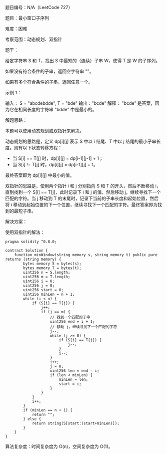 题目编号：N/A（LeetCode 727）

题目：最小窗口子序列

难度：困难

考察范围：动态规划、双指针

题干：

给定字符串 S 和 T，找出 S 中最短的（连续）子串 W，使得 T 是 W 的子序列。

如果没有符合条件的子串，返回空字符串 ""。

如果有多个符合条件的子串，返回任意一个。

示例 1：

输入：
S = "abcdebdde", T = "bde"
输出："bcde"
解释：
"bcde" 是答案，因为它在相同长度的字符串 "bdde" 中是最小的。

解题思路：

本题可以使用动态规划或双指针来解决。

动态规划的思路是，定义 dp[i][j] 表示 S 中以 i 结尾、T 中以 j 结尾的最小子串长度。则有以下状态转移方程：

- 当 S[i] == T[j] 时，dp[i][j] = dp[i-1][j-1] + 1；
- 当 S[i] != T[j] 时，dp[i][j] = dp[i-1][j] + 1。

最终答案即为 dp[i][j] 中最小的值。

双指针的思路是，使用两个指针 i 和 j 分别指向 S 和 T 的开头，然后不断移动 i，直到找到一个 S[i] == T[j]，此时记录下 i 和 j 的值，然后移动 j，继续寻找下一个匹配的字符。当 j 移动到 T 的末尾时，记录下当前的子串长度和起始位置，然后将 i 移动到起始位置的下一个位置，继续寻找下一个匹配的字符。最终答案即为找到的最短子串。

解决方案：

使用双指针的解法：

```solidity
pragma solidity ^0.8.0;

contract Solution {
    function minWindow(string memory s, string memory t) public pure returns (string memory) {
        bytes memory S = bytes(s);
        bytes memory T = bytes(t);
        uint256 n = S.length;
        uint256 m = T.length;
        uint256 i = 0;
        uint256 j = 0;
        uint256 start = 0;
        uint256 minLen = n + 1;
        while (i < n) {
            if (S[i] == T[j]) {
                j++;
                if (j == m) {
                    // 找到一个匹配的子串
                    uint256 end = i + 1;
                    // 移动 j，继续寻找下一个匹配的字符
                    j--;
                    while (j >= 0) {
                        if (S[i] == T[j]) {
                            j--;
                        }
                        i--;
                    }
                    i++;
                    j = 0;
                    uint256 len = end - i;
                    if (len < minLen) {
                        minLen = len;
                        start = i;
                    }
                }
            }
            i++;
        }
        if (minLen == n + 1) {
            return "";
        } else {
            return string(S[start:(start+minLen)]);
        }
    }
}
```

算法复杂度：时间复杂度为 O(n)，空间复杂度为 O(1)。
